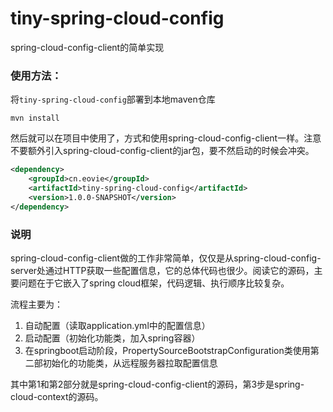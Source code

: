 # tiny-spring-cloud-config

spring-cloud-config-client的简单实现

### 使用方法：
将`tiny-spring-cloud-config`部署到本地maven仓库
```
mvn install
```

然后就可以在项目中使用了，方式和使用spring-cloud-config-client一样。注意不要额外引入spring-cloud-config-client的jar包，要不然启动的时候会冲突。
```xml
<dependency>
    <groupId>cn.eovie</groupId>
    <artifactId>tiny-spring-cloud-config</artifactId>
    <version>1.0.0-SNAPSHOT</version>
</dependency>
```

### 说明

spring-cloud-config-client做的工作非常简单，仅仅是从spring-cloud-config-server处通过HTTP获取一些配置信息，它的总体代码也很少。阅读它的源码，主要问题在于它嵌入了spring cloud框架，代码逻辑、执行顺序比较复杂。

流程主要为：

1. 自动配置（读取application.yml中的配置信息）
2. 启动配置（初始化功能类，加入spring容器）
3. 在springboot启动阶段，PropertySourceBootstrapConfiguration类使用第二部初始化的功能类，从远程服务器拉取配置信息

其中第1和第2部分就是spring-cloud-config-client的源码，第3步是spring-cloud-context的源码。
